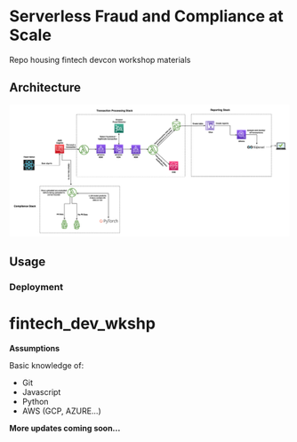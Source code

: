 # Serverless Fraud and Compliance at Scale

Repo housing fintech devcon workshop materials

## Architecture

![architecture](images/serverless_fintech_stack.png)

## Usage


### Deployment

# fintech_dev_wkshp
**Assumptions**

Basic knowledge of:
- Git
- Javascript
- Python
- AWS (GCP, AZURE…)

**More updates coming soon...**
